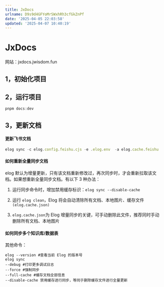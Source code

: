 ```yaml
---
title: JxDocs
urlname: D9s9d4GFYoMrSWxhRh3cfGkZnPf
date: '2025-04-05 22:03:58'
updated: '2025-04-07 10:40:19'
---
```

# JxDocs
网站：jxdocs.jwisdom.fun
## 1，初始化项目
## 2，运行项目
```typescript
pnpm docs:dev
```
## 3，更新文档
#### 更新飞书文档
```typescript
elog sync -c elog.config.feishu.cjs -e .elog.env  -a elog.cache.feishu.json
```
#### 如何重新全量同步文档
elog 默认为增量更新，只有该文档重新修改过，再次同步时，才会重新拉取该文档。如果想重新全量同步文档。有以下 3 种办法：
1. 运行同步命令时，增加禁用缓存标识：`elog sync --disable-cache`

1. 运行 `elog clean`，Elog 将会自动清除所有文档、本地图片、缓存文件`(elog.cache.json)`

1. `elog.cache.json`为 Elog 增量同步的关键，可手动删除此文件，推荐同时手动删除所有文档、本地图片

#### 如何同步多个知识库/数据表


其他命令：
```plaintext
elog --version #查看当前 Elog 的版本号
elog sync 
--debug #打印更多调试日志
--force #强制同步
--full-cache #缓存文档全部信息
--disable-cache 禁用缓存进行同步，等同于删除缓存文件进行全量更新
```

